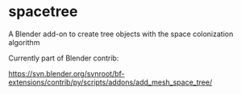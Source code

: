 spacetree
=========

A Blender add-on to create tree objects with the space colonization algorithm

Currently part of Blender contrib:

https://svn.blender.org/svnroot/bf-extensions/contrib/py/scripts/addons/add_mesh_space_tree/

